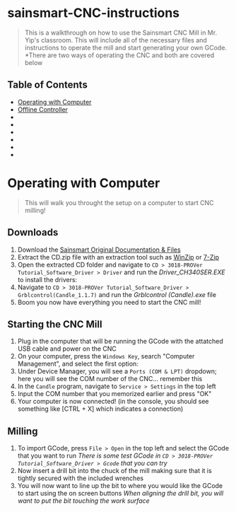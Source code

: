 # sainsmart-CNC-instructions
> This is a walkthrough on how to use the Sainsmart CNC Mill in Mr. Yip's classroom. This will include all of the necessary files and instructions to operate the mill and start generating your own GCode.
*There are two ways of operating the CNC and both are covered below
## Table of Contents
* [Operating with Computer](#operating-with-computer)
* [Offline Controller](#offline-controller)
* [](#)
* [](#)
* [](#)
* [](#)
* [](#)
* [](#)

# Operating with Computer
> This will walk you throught the setup on a computer to start CNC milling!
## Downloads
1. Download the [Sainsmart Original Documentation & Files](https://docs.sainsmart.com/article/7c20d7zaw3-how-to-install-candle-grblcontrol-for-windows)
2. Extract the CD.zip file with an extraction tool such as [WinZip](https://www.winzip.com/win/en/) or [7-Zip](https://www.7-zip.org/)
3. Open the extracted CD folder and navigate to `CD > 3018-PROVer Tutorial_Software_Driver > Driver` and run the *Driver_CH340SER.EXE* to install the drivers:
4. Navigate to `CD > 3018-PROVer Tutorial_Software_Driver > Grblcontrol(Candle_1.1.7)` and run the *Grblcontrol (Candle).exe* file
5. Boom you now have everything you need to start the CNC mill!

## Starting the CNC Mill
1. Plug in the computer that will be running the GCode with the attatched USB cable and power on the CNC
2. On your computer, press the `Windows Key`, search "Computer Management", and select the first option: 
3. Under Device Manager, you will see a `Ports (COM & LPT)` dropdown; here you will see the COM number of the CNC... remember this
4. In the `Candle` program, navigate to `Service > Settings` in the top left
5. Input the COM number that you memorized earlier and press "OK"
6. Your computer is now connected! (in the console, you should see something like [CTRL + X] which indicates a connection)

## Milling
1. To import GCode, press `File > Open` in the top left and select the GCode that you want to run
*There is some test GCode in `CD > 3018-PROVer Tutorial_Software_Driver > Gcode` that you can try*
2. Now insert a drill bit into the chuck of the mill making sure that it is tightly secured with the included wrenches
3. You will now want to line up the bit to where you would like the GCode to start using the on screen buttons
*When aligning the drill bit, you will want to put the bit touching the work surface*
